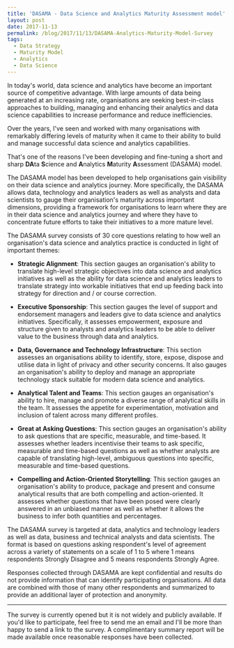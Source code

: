 ```yaml
---
title: 'DASAMA - Data Science and Analytics Maturity Assessment model'
layout: post
date: 2017-11-13
permalink: /blog/2017/11/13/DASAMA-Analytics-Maturity-Model-Survey
tags:
  - Data Strategy
  - Maturity Model
  - Analytics
  - Data Science
---
```


In today's world, data science and analytics have become an important source of competitive advantage. With large amounts of data being generated at an increasing rate, organisations are seeking best-in-class approaches to building, managing and enhancing their analytics and data science capabilities to increase performance and reduce inefficiencies. 

Over the years, I've seen and worked with many organisations with remarkably differing levels of maturity when it came to their ability to build and manage successful data science and analytics capabilities.

That's one of the reasons I've been developing and fine-tuning a short and sharp **DA**ta **S**cience and **A**nalytics **M**aturity **A**ssessment (DASAMA) model. 

The DASAMA model has been developed to help organisations gain visibility on their data science and analytics journey. More specifically, the DASAMA allows data, technology and analytics leaders as well as analysts and data scientists to gauge their organisation's maturity across important dimensions, providing a framework for organisations to learn where they are in their data science and analytics journey and where they have to concentrate future efforts to take their initiatives to a more mature level.

The DASAMA survey consists of 30 core questions relating to how well an organisation's data science and analytics practice is conducted in light of important themes:

- **Strategic Alignment**: This section gauges an organisation's ability to translate high-level strategic objectives into data science and analytics initiatives as well as the ability for data science and analytics leaders to translate strategy into workable initiatives that end up feeding back into strategy for direction and / or course correction.

- **Executive Sponsorship**: This section gauges the level of support and endorsement managers and leaders give to data science and analytics initiatives. Specifically, it assesses empowerment, exposure and structure given to analysts and analytics leaders to be able to deliver value to the business through data and analytics.

- **Data, Governance and Technology Infrastructure**: This section assesses an organisations ability to identify, store, expose, dispose and utilise data in light of privacy and other security concerns. It also gauges an organisation's ability to deploy and manage an appropriate technology stack suitable for modern data science and analytics.

- **Analytical Talent and Teams**: This section gauges an organisation's ability to hire, manage and promote a diverse range of analytical skills in the team. It assesses the appetite for experimentation, motivation and inclusion of talent across many different profiles.

- **Great at Asking Questions**: This section gauges an organisation's ability to ask questions that are specific, measurable, and time-based. It assesses whether leaders incentivise their teams to ask specific, measurable and time-based questions as well as whether analysts are capable of translating high-level, ambiguous questions into specific, measurable and time-based questions.

- **Compelling and Action-Oriented Storytelling**: This section gauges an organisation's ability to produce, package and present and consume analytical results that are both compelling and action-oriented. It assesses whether questions that have been posed were clearly answered in an unbiased manner as well as whether it allows the business to infer both quantities and percentages.

The DASAMA survey is targeted at data, analytics and technology leaders as well as data, business and technical analysts and data scientists. The format is based on questions asking respondent's level of agreement across a variety of statements on a scale of 1 to 5 where 1 means respondents Strongly Disagree and 5 means respondents Strongly Agree.

Responses collected through DASAMA are kept confidential and results do not provide information that can identify participating organisations. All data are combined with those of many other respondents and summarized to provide an additional layer of protection and anonymity.

****

The survey is currently opened but it is not widely and publicly available. If you'd like to participate, feel free to send me an email and I'll be more than happy to send a link to the survey. A complimentary summary report will be made available once reasonable responses have been collected.
